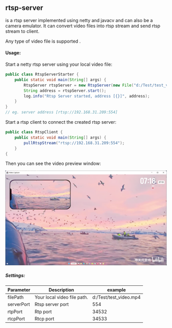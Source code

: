 

## rtsp-server

is a rtsp server implemented using netty and javacv and can also be a camera emulator. It can convert video files into rtsp stream and send rtsp stream to client. 


Any type of video file is supported .

#### Usage:

Start a netty rtsp server using your local video file:

```java
public class RtspServerStarter {
    public static void main(String[] args) {
        RtspServer rtspServer = new RtspServer(new File("d:/Test/test_video.mp4"), 554);
        String address = rtspServer.start();
        log.info("Rtsp Server started, address [{}]", address);
    }
}  
// eg. server address [rtsp://192.168.31.209:554]
```

Start a rtsp client to connect the created rtsp server:

```java
public class RtspClient {
    public static void main(String[] args) {
        pullRtspStream("rtsp://192.168.31.209:554");
    }
{
```

Then you can see the video preview window:

![image-20240417010953383](https://github.com/quantum2947/rtsp-server/blob/master/pic/image-20240417010953383.png)


##### Settings:

| Parameter  | Description                 | example                |
| ---------- | --------------------------- | ---------------------- |
| filePath   | Your local video file path. | d:/Test/test_video.mp4 |
| serverPort | Rtsp server port            | 554                    |
| rtpPort    | Rtp port                    | 34532                  |
| rtcpPort   | Rtcp port                   | 34533                  |
